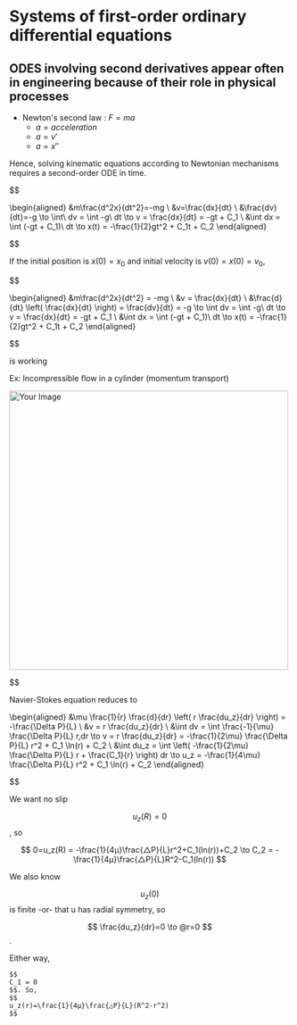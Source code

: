 # Systems of first-order ordinary differential equations
## ODES involving second derivatives appear often in engineering because of their role in physical processes
- Newton's second law : $F=ma$
    - $a = acceleration$
    - $a = v'$
    - $a=x''$

Hence, solving kinematic equations according to Newtonian mechanisms requires a second-order ODE in time.

$$

\begin{aligned}
&m\frac{d^2x}{dt^2}=-mg \\
&v=\frac{dx}{dt} \\
&\frac{dv}{dt}=-g 
\to \int\ dv = \int -g\ dt 
\to v = \frac{dx}{dt} = -gt + C_1 \\
&\int dx = \int (-gt + C_1)\ dt \to x(t) = -\frac{1}{2}gt^2 + C_1t + C_2 
\end{aligned}

$$

If the initial position is $x(0) = x_0$ and initial velocity is $v(0)=x(0)=v_0$,

$$

\begin{aligned}
&m\frac{d^2x}{dt^2} = -mg \\
&v = \frac{dx}{dt} \\
&\frac{d}{dt} \left( \frac{dx}{dt} \right) = \frac{dv}{dt} = -g 
\to \int dv = \int -g\ dt 
\to v = \frac{dx}{dt} = -gt + C_1 \\
&\int dx = \int (-gt + C_1)\ dt 
\to x(t) = -\frac{1}{2}gt^2 + C_1t + C_2 
\end{aligned}

$$

is working

Ex: Incompressible flow in a cylinder (momentum transport)

<img src="https://github.com/user-attachments/assets/cc9937aa-c09f-46ed-a159-edaad1f20dc6" alt="Your Image" width="500"/>

$$

 Navier-Stokes equation reduces to

\begin{aligned}
&\mu \frac{1}{r} \frac{d}{dr} \left( r \frac{du_z}{dr} \right) = -\frac{\Delta P}{L} \\
&v = r \frac{du_z}{dr} \\
&\int dv = \int \frac{-1}{\mu} \frac{\Delta P}{L} r\,dr 
\to v = r \frac{du_z}{dr} = -\frac{1}{2\mu} \frac{\Delta P}{L} r^2 + C_1 \ln(r) + C_2 \\
&\int du_z = \int \left( -\frac{1}{2\mu} \frac{\Delta P}{L} r + \frac{C_1}{r} \right) dr 
\to u_z = -\frac{1}{4\mu} \frac{\Delta P}{L} r^2 + C_1 \ln(r) + C_2
\end{aligned}

$$


We want no slip 

$$
u_z(R)= 0
$$,
so 

$$
0=u_z(R) = -\frac{1}{4μ}\frac{△P}{L}r^2+C_1(ln(r))+C_2 \to C_2 = -\frac{1}{4μ}\frac{△P}{L}R^2-C_1(ln(r))
$$

We also know 

$$
u_z(0)
$$ 
is finite -or- that u has radial symmetry, so 

$$
\frac{du_z}{dr}=0  \to @r=0
$$.

Either way,

    $$
    C_1 = 0
    $$. So,
    $$
    u_z(r)=\frac{1}{4μ}\frac{△P}{L}(R^2-r^2)
    $$

